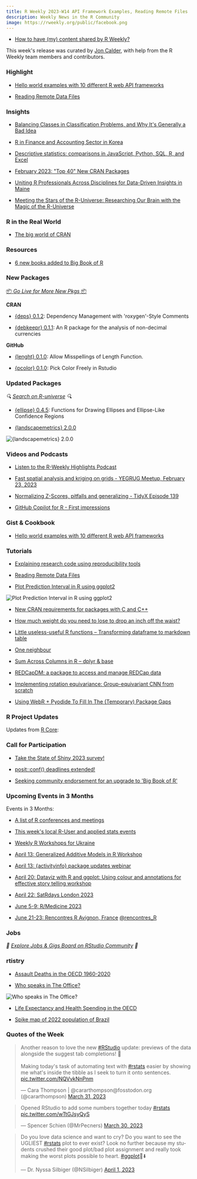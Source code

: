 ```yaml
---
title: R Weekly 2023-W14 API Framework Examples, Reading Remote Files
description: Weekly News in the R Community
image: https://rweekly.org/public/facebook.png
---
```


+ [How to have (my) content shared by R Weekly?](https://github.com/rweekly/rweekly.org#how-to-have-my-content-shared-by-r-weekly)

This week's release was curated by [Jon Calder](https://twitter.com/jonmcalder), with help from the R Weekly team members and contributors.

### Highlight

+ [Hello world examples with 10 different R web API frameworks](https://gist.github.com/psolymos/284b43b8dd0583b33ca7fc7dcf71082b)

+ [Reading Remote Data Files](https://kieranhealy.org/blog/archives/2023/03/25/reading-remote-data-files/)

### Insights

+ [Balancing Classes in Classification Problems, and Why It's Generally a Bad Idea](https://matthewrkaye.com/posts/2023-03-25-balancing-classes/balancing-classes.html)

+ [R in Finance and Accounting Sector in Korea](https://www.r-consortium.org/blog/2023/03/27/r-in-finance-and-accounting-sector-in-korea)

+ [Descriptive statistics: comparisons in JavaScript, Python, SQL, R, and Excel](https://observablehq.com/@observablehq/descriptive-statistics-translations)

+ [February 2023: "Top 40" New CRAN Packages](https://rviews.rstudio.com/2023/03/28/february-2023-top-40-new-cran-packages/)

+ [Uniting R Professionals Across Disciplines for Data-Driven Insights in Maine](https://www.r-consortium.org/blog/2023/03/28/uniting-r-professionals-across-disciplines-for-data-driven-insights-in-maine)

+ [Meeting the Stars of the R-Universe: Researching Our Brain with the Magic of the R-Universe](https://ropensci.org/blog/2023/03/30/r-universe-stars-3-en/)

### R in the Real World

+ [The big world of CRAN](https://anatomyofcode.com/cranmap/)

### Resources

+ [6 new books added to Big Book of R](https://oscarbaruffa.com/bbofr2023-03-31/)

### New Packages

<p class="added-hostname"><a href="https://rweekly.org/live" target="_blank" class="externalLink">📦 <i>Go Live for More New Pkgs</i> 📦</a></p>

**CRAN**

+ [{deps} 0.1.2](https://CRAN.R-project.org/package=deps): Dependency Management with 'roxygen'-Style Comments

+ [{debkeepr} 0.1.1](https://www.jessesadler.com/post/debkeepr-cran/index.html): An R package for the analysis of non-decimal currencies

**GitHub**

+ [{lenght} 0.1.0](https://github.com/cobrbra/lenght): Allow Misspellings of Length Function.

+ [{pcolor} 0.1.0](https://github.com/shalom-lab/pcolor): Pick Color Freely in Rstudio

### Updated Packages

<i>🔍 [Search on R-universe](https://r-universe.dev/search/) 🔍</i>

+ [{ellipse} 0.4.5](https://github.com/dmurdoch/ellipse): Functions for Drawing Ellipses and Ellipse-Like Confidence Regions

+ [{landscapemetrics} 2.0.0](https://github.com/r-spatialecology/landscapemetrics/)

![{landscapemetrics} 2.0.0](https://raw.githubusercontent.com/rweekly/image/master/2023/W14/landscape_metrics.png)

### Videos and Podcasts

+ [Listen to the R-Weekly Highlights Podcast](https://rweekly.fireside.fm/)

+ [Fast spatial analysis and kriging on grids - YEGRUG Meetup, February 23, 2023](https://youtu.be/SqsbFe6J37E)

+ [Normalizing Z-Scores, pitfalls and generalizing - TidyX Episode 139](https://www.youtube.com/watch?v=Wmd6oZmDUsw)

+ [GitHub Copilot for R - First impressions](https://www.youtube.com/watch?v=NGM7Z1Dd9fE)

### Gist & Cookbook

+ [Hello world examples with 10 different R web API frameworks](https://gist.github.com/psolymos/284b43b8dd0583b33ca7fc7dcf71082b)

### Tutorials

+ [Explaining research code using reproducibility tools](https://softloud.github.io/onetimetrophybitch/posts/2023-03-30-micropackaging/)

+ [Reading Remote Data Files](https://kieranhealy.org/blog/archives/2023/03/25/reading-remote-data-files/)

+ [Plot Prediction Interval in R using ggplot2](https://www.marsja.se/plot-prediction-interval-in-r-ggplot2/)

![Plot Prediction Interval in R using ggplot2](https://raw.githubusercontent.com/rweekly/image/master/2023/W14/prediction_intervals.png)

+ [New CRAN requirements for packages with C and C++](https://www.tidyverse.org/blog/2023/03/cran-checks-compiled-code/)

+ [How much weight do you need to lose to drop an inch off the waist?](https://r-posts.com/how-much-weight-do-you-need-to-lose-to-drop-an-inch-off-the-waist/)

+ [Little useless-useful R functions – Transforming dataframe to markdown table](https://tomaztsql.wordpress.com/2023/03/26/little-useless-useful-r-functions-transforming-dataframe-to-markdown-table/)

+ [One neighbour](http://r.iresmi.net/2023/03/26/one-neighbour/)

+ [Sum Across Columns in R – dplyr & base](https://www.marsja.se/sum-across-columns-in-r-dplyr/)

+ [REDCapDM: a package to access and manage REDCap data](https://r-posts.com/redcapdm-a-package-to-access-and-manage-redcap-data/)

+ [Implementing rotation equivariance: Group-equivariant CNN from scratch](https://blogs.rstudio.com/tensorflow/posts/2023-03-27-group-equivariant-cnn-2)

+ [Using WebR + Pyodide To Fill In The (Temporary) Package Gaps](https://rud.is/b/2023/03/29/using-webr-pyodide-to-fill-in-the-temporary-package-gaps/)

<!--<div class="post-more-begin></div><div class="post-more-end"></div>-->

### R Project Updates

Updates from [R Core](http://developer.r-project.org/blosxom.cgi/R-devel/NEWS):

###  Call for Participation

+ [Take the State of Shiny 2023 survey!](https://docs.google.com/forms/d/e/1FAIpQLScj6CjGKWro_eN0ojwtvRfeB4NDAjukhz_SbULReZGYFWWRXA/viewform)

+ [posit::conf() deadlines extended!](https://posit.co/blog/posit-conf-deadlines-extended/)

+ [Seeking community endorsement for an upgrade to 'Big Book of R'](https://oscarbaruffa.com/bigbookofrupgrade/)

### Upcoming Events in 3 Months

Events in 3 Months:

+ [A list of R conferences and meetings](https://jumpingrivers.github.io/meetingsR/events.html)

+ [This week's local R-User and applied stats events](https://community.rstudio.com/c/irl)

+ [Weekly R Workshops for Ukraine](https://sites.google.com/view/dariia-mykhailyshyna/main/r-workshops-for-ukraine)

+ [April 13: Generalized Additive Models in R Workshop](https://www.r-bloggers.com/2023/03/generalized-additive-models-in-r-workshop/)

+ [April 13: {activityinfo} package updates webinar](https://www.activityinfo.org/support/webinars/2023-04-13-R-package-updates.html)

+ [April 20: Dataviz with R and ggplot: Using colour and annotations for effective story telling workshop](https://www.r-bloggers.com/2023/03/dataviz-with-r-and-ggplot-using-colour-and-annotations-for-effective-story-telling-workshop/)

+ [April 22: SatRdays London 2023](https://www.jumpingrivers.com/blog/satrdays-london-speakers/)

+ [June 5-9: R/Medicine 2023](https://www.r-consortium.org/blog/2023/03/17/announcing-r-medicine-2023)

+ [June 21-23: Rencontres R Avignon, France](https://rr2023.sciencesconf.org) [\@rencontres_R](https://twitter.com/rencontres_r)

### Jobs

<i>💼 [Explore Jobs & Gigs Board on RStudio Community](https://community.rstudio.com/c/jobs/) 💼</i>

### rtistry

+ [Assault Deaths in the OECD 1960-2020](https://kieranhealy.org/blog/archives/2023/03/30/assault-deaths-in-the-oecd-1960-2020/)

+ [Who speaks in The Office?](https://twitter.com/_ansgar/status/1642117343978348544)

![Who speaks in The Office?](https://raw.githubusercontent.com/rweekly/image/master/2023/W14/who_speaks_in_the_office.jpeg)

+ [Life Expectancy and Health Spending in the OECD](https://kieranhealy.org/blog/archives/2023/03/29/life-expectancy-and-health-spending-in-the-oecd/)

+ [Spike map of 2022 population of Brazil](https://twitter.com/milos_agathon/status/1640462614093332482)

### Quotes of the Week

<blockquote class="twitter-tweet"><p lang="en" dir="ltr">Another reason to love the new <a href="https://twitter.com/hashtag/RStudio?src=hash&amp;ref_src=twsrc%5Etfw">#RStudio</a> update: previews of the data alongside the suggest tab completions! 🤩<br><br>Making today&#39;s task of automating text with <a href="https://twitter.com/hashtag/rstats?src=hash&amp;ref_src=twsrc%5Etfw">#rstats</a> easier by showing me what&#39;s inside the tibble as I seek to turn it onto sentences. <a href="https://t.co/NQVvkNnPnm">pic.twitter.com/NQVvkNnPnm</a></p>&mdash; Cara Thompson | @cararthompson@fosstodon.org (@cararthompson) <a href="https://twitter.com/cararthompson/status/1641780284851994626?ref_src=twsrc%5Etfw">March 31, 2023</a></blockquote> <script async src="https://platform.twitter.com/widgets.js" charset="utf-8"></script>

<blockquote class="twitter-tweet"><p lang="en" dir="ltr">Opened RStudio to add some numbers together today <a href="https://twitter.com/hashtag/rstats?src=hash&amp;ref_src=twsrc%5Etfw">#rstats</a> <a href="https://t.co/wTtGJsyQyS">pic.twitter.com/wTtGJsyQyS</a></p>&mdash; Spencer Schien (@MrPecners) <a href="https://twitter.com/MrPecners/status/1641239929001844736?ref_src=twsrc%5Etfw">March 30, 2023</a></blockquote> <script async src="https://platform.twitter.com/widgets.js" charset="utf-8"></script>

<blockquote class="twitter-tweet"><p lang="en" dir="ltr">Do you love data science and want to cry? Do you want to see the UGLIEST <a href="https://twitter.com/hashtag/rstats?src=hash&amp;ref_src=twsrc%5Etfw">#rstats</a> plot to ever exist? Look no further because my students crushed their good plot/bad plot assignment and really took making the worst plots possible to heart. <a href="https://twitter.com/hashtag/ggplot?src=hash&amp;ref_src=twsrc%5Etfw">#ggplot</a>🧵⬇️</p>&mdash; Dr. Nyssa Silbiger (@NSilbiger) <a href="https://twitter.com/NSilbiger/status/1642006283103662080?ref_src=twsrc%5Etfw">April 1, 2023</a></blockquote> <script async src="https://platform.twitter.com/widgets.js" charset="utf-8"></script>
